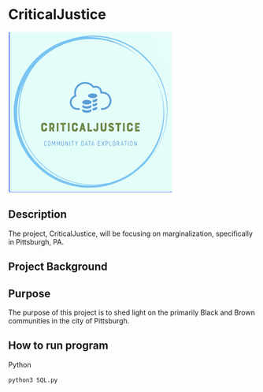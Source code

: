 # CriticalJustice
 
![CriticalJustice](images/Logo.png)

## Description 
The project, CriticalJustice, will be focusing on marginalization, specifically in Pittsburgh, PA.

## Project Background



## Purpose
The purpose of this project is to shed light on the primarily Black and Brown communities in the city of Pittsburgh. 


## How to run program

Python 
```
python3 SQL.py
```

